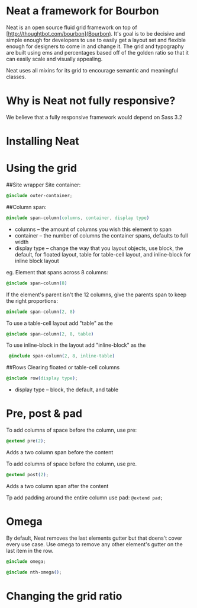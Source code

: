 Neat a framework for Bourbon
================

Neat is an open source fluid grid framework on top of [http://thoughtbot.com/bourbon](Bourbon). It's goal is to be decisive and simple enough for developers to use to easily get a layout set and flexible enough for designers to come in and change it. The grid and typography are built using ems and percentages based off of the golden ratio so that it can easily scale and visually appealing.

Neat uses all mixins for its grid to encourage semantic and meaningful classes.

Why is Neat not fully responsive?
===
We believe that a fully responsive framework would depend on Sass 3.2

Installing Neat
===

Using the grid
===
##Site wrapper
Site container:
```css
@include outer-container;
```

##Column span:
``` css
@include span-column(columns, container, display type) 
```
* columns – the amount of columns you wish this element to span
* container – the number of columns the container spans, defaults to full width
* display type – change the way that you layout objects, use block, the default, for floated layout, table for table-cell layout, and inline-block for inline block layout

eg. Element that spans across 8 columns:
```css
@include span-column(8)
```

If the element's parent isn't the 12 columns, give the parents span to keep the right proportions:
```css
@include span-column(2, 8)
```

To use a table-cell layout add "table" as the
```css
@include span-column(2, 8, table)
```

To use inline-block in the layout add "inline-block" as the
```css
 @include span-column(2, 8, inline-table) 
```

##Rows
Clearing floated or table-cell columns
```css
@include row(display type);
```

* display type – block, the default, and table

Pre, post & pad
===

To add columns of space before the column, use pre:
```css
@extend pre(2);
```
Adds a two column span before the content

To add columns of space before the column, use pre.
```css
@extend post(2);
```
Adds a two column span after the content

Tp add padding around the entire column use pad:
` @extend pad; `

Omega
===
By default, Neat removes the last elements gutter but that doens't cover every use case. Use omega to remove any other element's gutter on the last item in the row.

```css
@include omega;
```

```css
@include nth-omega();
```

Changing the grid ratio
===

